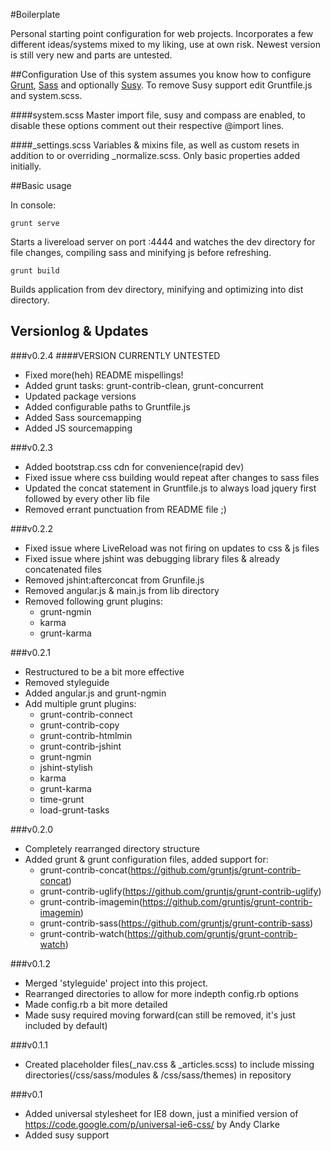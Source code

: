 #Boilerplate

Personal starting point configuration for web projects.  Incorporates a few different ideas/systems mixed to my liking, use at own risk.  Newest version is still very new and parts are untested.


##Configuration
Use of this system assumes you know how to configure [Grunt](http://gruntjs.com/), [Sass](http://sass-lang.com/) and optionally [Susy](http://susy.oddbird.net/).  To remove Susy support edit Gruntfile.js and system.scss.

####system.scss
Master import file, susy and compass are enabled, to disable these options comment out their respective @import lines.

####_settings.scss
Variables & mixins file, as well as custom resets in addition to or overriding _normalize.scss.  Only basic properties added initially.


##Basic usage

In console:

	grunt serve

Starts a livereload server on port :4444 and watches the dev directory for file changes, compiling sass and minifying js before refreshing.

	grunt build

Builds application from dev directory, minifying and optimizing into dist directory.


## Versionlog & Updates
###v0.2.4
####VERSION CURRENTLY UNTESTED
+ Fixed more(heh) README mispellings!
+ Added grunt tasks: grunt-contrib-clean, grunt-concurrent
+ Updated package versions
+ Added configurable paths to Gruntfile.js
+ Added Sass sourcemapping
+ Added JS sourcemapping


###v0.2.3
+	Added bootstrap.css cdn for convenience(rapid dev)
+ Fixed issue where css building would repeat after changes to sass files
+ Updated the concat statement in Gruntfile.js to always load jquery first followed by every other lib file
+ Removed errant punctuation from README file ;)

###v0.2.2
+ Fixed issue where LiveReload was not firing on updates to css & js files
+ Fixed issue where jshint was debugging library files & already concatenated files
+ Removed jshint:afterconcat from Grunfile.js
+	Removed angular.js & main.js from lib directory
+ Removed following grunt plugins:
	+ grunt-ngmin
	+ karma
	+ grunt-karma

###v0.2.1
+ Restructured to be a bit more effective
+ Removed styleguide
+ Added angular.js and grunt-ngmin
+ Add multiple grunt plugins:
	+ grunt-contrib-connect
	+ grunt-contrib-copy
	+ grunt-contrib-htmlmin
	+ grunt-contrib-jshint
	+ grunt-ngmin
	+ jshint-stylish
	+ karma
	+ grunt-karma
	+ time-grunt
	+ load-grunt-tasks

###v0.2.0
+ Completely rearranged directory structure
+ Added grunt & grunt configuration files, added support for:
	+ grunt-contrib-concat(https://github.com/gruntjs/grunt-contrib-concat)
	+ grunt-contrib-uglify(https://github.com/gruntjs/grunt-contrib-uglify)
	+ grunt-contrib-imagemin(https://github.com/gruntjs/grunt-contrib-imagemin)
	+ grunt-contrib-sass(https://github.com/gruntjs/grunt-contrib-sass)
	+ grunt-contrib-watch(https://github.com/gruntjs/grunt-contrib-watch)

###v0.1.2
+ Merged 'styleguide' project into this project.
+ Rearranged directories to allow for more indepth config.rb options
+ Made config.rb a bit more detailed
+ Made susy required moving forward(can still be removed, it's just included by default)

###v0.1.1
+ Created placeholder files(_nav.css & _articles.scss) to include missing directories(/css/sass/modules & /css/sass/themes) in repository

###v0.1
+ Added universal stylesheet for IE8 down, just a minified version of https://code.google.com/p/universal-ie6-css/ by Andy Clarke
+ Added susy support

